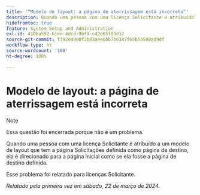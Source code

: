 ```yaml
---
title: '“Modelo de layout: a página de aterrissagem está incorreta”'
description: Quando uma pessoa com uma licença Solicitante é atribuído a um modelo de layout que tem a página Solicitações definida como página de destino, ela é direcionado para a página inicial como se ela fosse a página de destino definida.
hidefromtoc: true
feature: System Setup and Administration
exl-id: 4106a592-61ee-4dcd-9bf9-c42e65f83d37
source-git-commit: f39204000f2b83aee0bb7b6347f65b5b508ad9df
workflow-type: ht
source-wordcount: '108'
ht-degree: 100%

---
```


# Modelo de layout: a página de aterrissagem está incorreta

>[!NOTE]
>
>Essa questão foi encerrada porque não é um problema.

Quando uma pessoa com uma licença Solicitante é atribuído a um modelo de layout que tem a página Solicitações definida como página de destino, ela é direcionado para a página inicial como se ela fosse a página de destino definida.

Esse problema foi relatado para licenças Solicitante.

_Relatado pela primeira vez em sábado, 22 de março de 2024._
